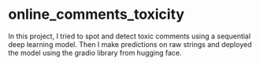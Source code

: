# online_comments_toxicity

In this project, I tried to spot and detect toxic comments using a sequential deep learning model. Then I make predictions on raw strings and deployed the model using the gradio library from hugging face.
